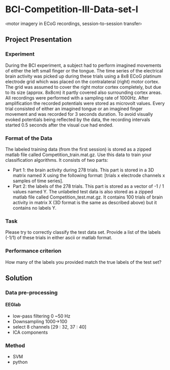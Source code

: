 # BCI-Competition-III-Data-set-I
‹motor imagery in ECoG recordings, session-to-session transfer›

## Project Presentation

### Experiment
During the BCI experiment, a subject had to perform imagined movements of either the left small finger or the tongue. The time series of the electrical brain activity was picked up during these trials using a 8x8 ECoG platinum electrode grid which was placed on the contralateral (right) motor cortex. The grid was assumed to cover the right motor cortex completely, but due to its size (approx. 8x8cm) it partly covered also surrounding cortex areas. All recordings were performed with a sampling rate of 1000Hz. After amplification the recorded potentials were stored as microvolt values. Every trial consisted of either an imagined tongue or an imagined finger movement and was recorded for 3 seconds duration. To avoid visually evoked potentials being reflected by the data, the recording intervals started 0.5 seconds after the visual cue had ended.

### Format of the Data
The labeled training data (from the first session) is stored as a zipped matlab file called Competition_train.mat.gz. Use this data to train your classification algorithms. It consists of two parts:
* Part 1: the brain activity during 278 trials. This part is stored in a 3D matrix named X using the following format: [trials x electrode channels x samples of time series].
* Part 2: the labels of the 278 trials. This part is stored as a vector of -1 / 1 values named Y.
The unlabeled test data is also stored as a zipped matlab file called Competition_test.mat.gz. It contains 100 trials of brain activity in matrix X (3D format is the same as described above) but it contains no labels Y.

### Task
Please try to correctly classify the test data set. Provide a list of the labels (-1/1) of these trials in either ascii or matlab format. 

### Performance criterion
How many of the labels you provided match the true labels of the test set?

## Solution

### Data pre-processing
#### EEGlab
* low-pass filtering 0 ~50 Hz
* Downsampling 1000→100
* select 8 channels [29 : 32, 37 : 40]
* ICA components
### Method
* SVM 
* python

